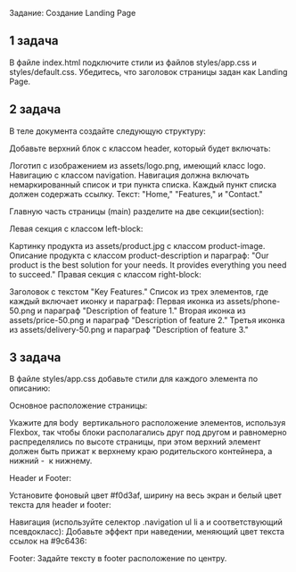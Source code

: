 Задание: Создание Landing Page

## 1 задача
В файле index.html подключите стили из файлов styles/app.css и styles/default.css. Убедитесь, что заголовок страницы задан как Landing Page.

## 2 задача
В теле документа создайте следующую структуру:

Добавьте верхний блок с классом header, который будет включать:

Логотип с изображением из assets/logo.png, имеющий класс logo.
Навигацию с классом navigation. Навигация должна включать немаркированный список и три пункта списка. Каждый пункт списка должен содержать ссылку. Текст: "Home," "Features," и "Contact." 

Главную часть страницы (main) разделите на две секции(section):

Левая секция с классом left-block:

Картинку продукта из assets/product.jpg с классом product-image.
Описание продукта с классом product-description и параграф: "Our product is the best solution for your needs. It provides everything you need to succeed."
Правая секция с классом right-block:

Заголовок с текстом "Key Features."
Список из трех элементов, где каждый включает иконку и параграф:
Первая иконка из assets/phone-50.png и параграф "Description of feature 1."
Вторая иконка из assets/price-50.png и параграф "Description of feature 2."
Третья иконка из assets/delivery-50.png и параграф "Description of feature 3."

## 3 задача

В файле styles/app.css добавьте стили для каждого элемента по описанию:

Основное расположение страницы:

Укажите для body  вертикального расположение элементов, используя Flexbox, так чтобы блоки располагались друг под другом и равномерно распределялись по высоте страницы, при этом верхний элемент должен быть прижат к верхнему краю родительского контейнера, а нижний -  к нижнему.

Header и Footer:

Установите фоновый цвет #f0d3af, ширину на весь экран и белый цвет текста для header и footer:

Навигация (используйте селектор .navigation ul li a и соответствующий псевдокласс):
Добавьте эффект при наведении, меняющий цвет текста ссылок на #9c6436:

Footer:
Задайте тексту в footer расположение по центру. 
